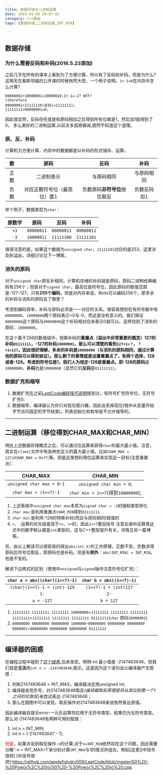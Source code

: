 ```yaml
---
title: 数据存储与二进制运算
date: 2016-04-09 20:07:02
category: C++基础
tags: [数据存储,二进制运算,INT_MIN]

---
```


## 数据存储

### 为什么需要反码和补码(2016.5.23添加)
之前几乎在所有的课本上看到为了方便计算，所以有了反码和补码，但是为什么?这两天在看斯坦福的公开课的时候恍然大悟，一个例子说明，`1+-1=0`在内存中怎么计算?
```
00000001+10000001=10000010;1+-1=-2? WTF?
\therefore
00000001+11111110(反码)=11111111;
11111111+00000001=0;
```
因此很显然，反码存在就是和原码相加之后得到所有位都是1，然后加1就得到了0。
多么美妙的二进制运算,以前太多孤陋寡闻,居然不知道这个道理。

### 原、反、补码
计算机为方便计算，内存中的数据都是以补码的形式储存、运算。

| 数		| 原码	| 反码	| 补码	|
| :---:	| :--:	| :--:	| :--:	|
| 正数	| 二进制表示	| 与原码相同	| 与原码相同
| 负数	| 对应正数符号位（最高位）置1	| 负数原码**非符号位**按位取反	| 负数反码加1

举个例子，数据类型为`char`：

| 原数字	| 原码	| 反码	| 补码
| :---:	| :--:	| :--:	| :--:	|
| `+3`	| `00000011`| `00000011`| `00000011`
| `-3`	| `10000011`| `11111100`| `11111101`
值得注意的是，如果这个数据为`unsigned char`，`11111101`对应的是253，这里涉及到溢出，详细讨论见下一博客。

### 消失的原码
对于`unsigned char`原反补相同，计算机存储的补码就是原码，原码二进制经典编码有256个；但是对于`signed char`，最高位是符号位，因此原码的取值范围是-127-127，只有**255个编码**，但是对内存来说，8bits可以编码256个，那多余的补码与消失的原码去了哪里？

考虑到编码效率，补码与原码必须是一一对应的关系。很容易想到在有符号数中有`00000000`、`10000000`两个原码表示+0与-0，而这是没有意义的。我们保证`00000000`这个原码与`00000000`这个补码相对应来表示0就可以。这样找到了消失的原码：`10000000`。

在这个基于256的数值域中，观察补码的**重置点（溢出中非常重要的概念）**127的补码`01111111`，-127的补码`10000001`，那么可以清楚的看到`127+1=？`、`？+1=127`。因此很好理解，多余的补码是`10000000`（与消失的原码相同，通过计算他的原码可以得到验证）。那么剩下的事情就是设置重置点了，有两个选择，128或者-128。考虑到符号位是1，我们人为规定-128是重置点。即**-128的原码**是`10000000`，**补码**也是`10000000`（显然它的**反码**是`01111111`）。

### 数据扩充和缩窄

1. 数据扩充在之前[LeetCode编程技巧说明](http://rylcode.cn/2016/04/08/LeetCodeC1%E7%BC%96%E7%A8%8B%E6%8A%80%E5%B7%A7%E8%AF%B4%E6%98%8E/)提到过，有符号扩充符号位，无符号扩充0;
2. 数据缩窄，编译器认为你只对低位感兴趣，因此会丢掉高位(栈中从变量开始字节访问固定的字节结束)。列表初始化和枚举是不允许缩窄的。

---

## 二进制运算（移位得到CHAR_MAX和CHAR_MIN）

明白上述数据存储概念之后，可以通过位运算来获得`char`的最大最小值。注意，其实在`climit`文件中有各种宏定义的最大最小值，比如`CHAR_MAX = 127`;`UCHAR_MAX = 0xff`;等。但是这里想利用位运算来实现这一目标(注意重置点)：

| CHAR_MAX	| CHAR_MIN	|
| :----:	| :------:	|
| `unsigned char max = 0-1`	| `unsigned char min = 0`;
| `char max = (1<<7)-1`	| `char min = 1<<7`(得到`10000000`);
1. 上述表格中`unsigned char max`本质为`signed char = -1`的强制类型转化
2. `char max` 是利用重置点`CHAR_MIN`得到`01111111`
3. `char min` 是利用-128的特殊补码(而且与原码相同)赋值的
4. `+`、`-`运算的优先级是高于`<<`、`>>`的，因此`1<<7`要加括号
注意右值中运算表达式中的数字默认都是`int`类型的，这与C++整型提升有关，详情见另一篇博客。

另，由以上解读可以很容易的得出`abs(int_X)`的工作原理，正数不变，负数求得原码后符号位取反，即原码也是补码。但是有**例外**：`abs(INT_MIN) = INT_MIN`。他是不变的。

解读下边两式的区别（使用中`unsigned`与`signed`操作注意符号位扩充）：

| `char a = abs((char)(1<<7)-1)`| `char b = abs((1<<7)-1)`|
| :-------------------------:	| :------------------:	|
| `(char)(1<<7)-1 = (int)-129`	| `(1<<7)-1 = (int)127`	|
| 	`1·`	| `2·`		|
| `a = -127`	| `b = 127`	|
1. `11111111 11111111 11111111 10000000`+`11111111 11111111 11111111 11111111`=`11111111 11111111 11111111 01111111`(`char` 原码`10000001`)	
2. `00000000 00000000 00000000 1000000`-`00000000 00000000 00000000 0000001`=`00000000 00000000 00000000 01111111`

---

## 编译器的困惑

在编程过程中碰到了[这个疑惑](http://www.hankcs.com/program/cpp/error-c4146-%E4%B8%80%E5%85%83%E8%B4%9F%E8%BF%90%E7%AE%97%E7%AC%A6%E5%BA%94%E7%94%A8%E4%BA%8E%E6%97%A0%E7%AC%A6%E5%8F%B7%E7%B1%BB%E5%9E%8B%EF%BC%8C%E7%BB%93%E6%9E%9C%E4%BB%8D%E4%B8%BA%E6%97%A0.html),后来发现，明明 int 最小值是 -2147483648，但我们就是**无法**用`int n = -2147483648`;表示。这是因为这个语句会让编译器产生困惑：
1. 判断2147483648 > INT_MAX，编译器决定用unsigned int;
2. 编译器发现负号，对2147483648取反(*编译器取反原理是将从高位到第一个1之间的位取反*)来尝试表达-2147483648；
3. 那么在圆图中可以发现，取反操作对2147483648来说依然表达原值。

因此编译器会提示error:一元负运算符应用于无符号类型，结果仍为无符号类型。那么对-2147483648有两种可用的赋值：
1. int n = INT_MIN;
2. int n = (-2147483647 - 1);

<font color = red>但是</font>，如果涉及到取反操作`-n`的计算,对于`n=INT_MIN`依然存在这个问题，因此需要分解'-n = INT_MAX+1'来分别计算`INT_MAX`与1的情况并组合。例如[这里][中括号很烦]
[中括号很烦]:https://github.com/applefishsky009/LeetCode/blob/master/50%20-%20Pow(x%2C%20n)/50%20-%20Pow(x%2C%20n)%20.cpp